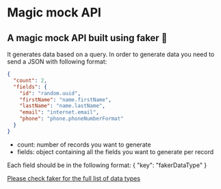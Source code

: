 # Magic mock API

## A magic mock API built using faker 🧙‍

It generates data based on a query. In order to generate data you need to send a JSON with following format:

```json
{
  "count": 2,
  "fields": {
    "id": "random.uuid",
    "firstName": "name.firstName",
    "lastName": "name.lastName",
    "email": "internet.email",
    "phone": "phone.phoneNumberFormat"
  }
}
```

* count: number of records you want to generate
* fields: object containing all the fields you want to generate per record

Each field should be in the following format: { "key": "fakerDataType" }

[Please check faker for the full list of data types](http://marak.github.io/faker.js "Faker")
